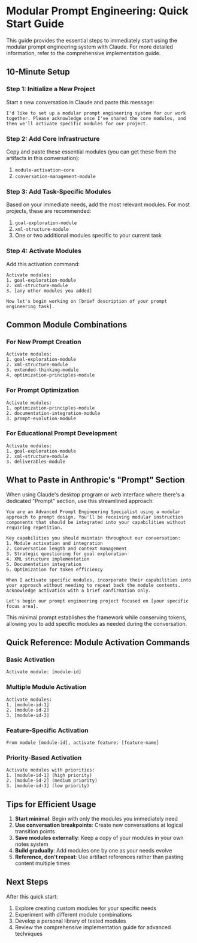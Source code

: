# Modular Prompt Engineering: Quick Start Guide

This guide provides the essential steps to immediately start using the modular prompt engineering system with Claude. For more detailed information, refer to the comprehensive implementation guide.

## 10-Minute Setup

### Step 1: Initialize a New Project

Start a new conversation in Claude and paste this message:

```
I'd like to set up a modular prompt engineering system for our work together. Please acknowledge once I've shared the core modules, and then we'll activate specific modules for our project.
```

### Step 2: Add Core Infrastructure

Copy and paste these essential modules (you can get these from the artifacts in this conversation):

1. `module-activation-core`
2. `conversation-management-module`

### Step 3: Add Task-Specific Modules

Based on your immediate needs, add the most relevant modules. For most projects, these are recommended:

1. `goal-exploration-module`
2. `xml-structure-module`
3. One or two additional modules specific to your current task

### Step 4: Activate Modules

Add this activation command:

```
Activate modules:
1. goal-exploration-module
2. xml-structure-module
3. [any other modules you added]

Now let's begin working on [brief description of your prompt engineering task].
```

## Common Module Combinations

### For New Prompt Creation

```
Activate modules:
1. goal-exploration-module
2. xml-structure-module
3. extended-thinking-module
4. optimization-principles-module
```

### For Prompt Optimization

```
Activate modules:
1. optimization-principles-module
2. documentation-integration-module
3. prompt-evolution-module
```

### For Educational Prompt Development

```
Activate modules:
1. goal-exploration-module
2. xml-structure-module
3. deliverables-module
```

## What to Paste in Anthropic's "Prompt" Section

When using Claude's desktop program or web interface where there's a dedicated "Prompt" section, use this streamlined approach:

```
You are an Advanced Prompt Engineering Specialist using a modular approach to prompt design. You'll be receiving modular instruction components that should be integrated into your capabilities without requiring repetition.

Key capabilities you should maintain throughout our conversation:
1. Module activation and integration
2. Conversation length and context management
3. Strategic questioning for goal exploration
4. XML structure implementation
5. Documentation integration
6. Optimization for token efficiency

When I activate specific modules, incorporate their capabilities into your approach without needing to repeat back the module contents. Acknowledge activation with a brief confirmation only.

Let's begin our prompt engineering project focused on [your specific focus area].
```

This minimal prompt establishes the framework while conserving tokens, allowing you to add specific modules as needed during the conversation.

## Quick Reference: Module Activation Commands

### Basic Activation
```
Activate module: [module-id]
```

### Multiple Module Activation
```
Activate modules:
1. [module-id-1]
2. [module-id-2]
3. [module-id-3]
```

### Feature-Specific Activation
```
From module [module-id], activate feature: [feature-name]
```

### Priority-Based Activation
```
Activate modules with priorities:
1. [module-id-1] (high priority)
2. [module-id-2] (medium priority)
3. [module-id-3] (low priority)
```

## Tips for Efficient Usage

1. **Start minimal**: Begin with only the modules you immediately need
2. **Use conversation breakpoints**: Create new conversations at logical transition points
3. **Save modules externally**: Keep a copy of your modules in your own notes system
4. **Build gradually**: Add modules one by one as your needs evolve
5. **Reference, don't repeat**: Use artifact references rather than pasting content multiple times

## Next Steps

After this quick start:
1. Explore creating custom modules for your specific needs
2. Experiment with different module combinations 
3. Develop a personal library of tested modules
4. Review the comprehensive implementation guide for advanced techniques
